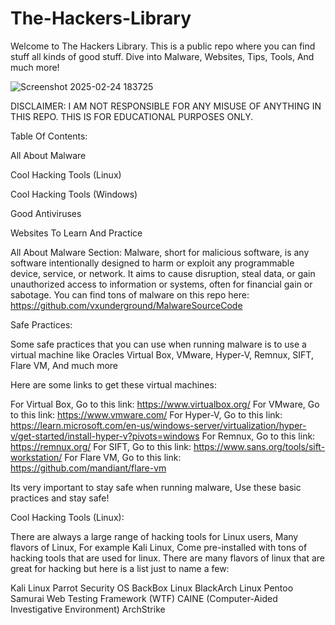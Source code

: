# The-Hackers-Library
Welcome to The Hackers Library. This is a public repo where you can find stuff all kinds of good stuff. Dive into Malware, Websites, Tips, Tools, And much more!

![Screenshot 2025-02-24 183725](https://github.com/user-attachments/assets/b6bb086a-e507-4aeb-a5f2-ac6fb9f97995)

DISCLAIMER: I AM NOT RESPONSIBLE FOR ANY MISUSE OF ANYTHING IN THIS REPO. THIS IS FOR EDUCATIONAL PURPOSES ONLY.

Table Of Contents:

All About Malware

Cool Hacking Tools (Linux)

Cool Hacking Tools (Windows)

Good Antiviruses

Websites To Learn And Practice


All About Malware Section:
Malware, short for malicious software, is any software intentionally designed to harm or exploit any programmable device, service, or network. It aims to cause disruption, steal data, or gain unauthorized access to information or systems, often for financial gain or sabotage. You can find tons of malware on this repo here: https://github.com/vxunderground/MalwareSourceCode

Safe Practices:

Some safe practices that you can use when running malware is to use a virtual machine like Oracles Virtual Box, VMware, Hyper-V, Remnux, SIFT, Flare VM, And much more

Here are some links to get these virtual machines:

For Virtual Box, Go to this link: https://www.virtualbox.org/
For VMware, Go to this link: https://www.vmware.com/
For Hyper-V, Go to this link: https://learn.microsoft.com/en-us/windows-server/virtualization/hyper-v/get-started/install-hyper-v?pivots=windows
For Remnux, Go to this link: https://remnux.org/
For SIFT, Go to this link: https://www.sans.org/tools/sift-workstation/
For Flare VM, Go to this link: https://github.com/mandiant/flare-vm

Its very important to stay safe when running malware, Use these basic practices and stay safe!

Cool Hacking Tools (Linux):

There are always a large range of hacking tools for Linux users, Many flavors of Linux, For example Kali Linux, Come pre-installed with tons of hacking tools that are used for linux. There are many flavors of linux that are great for hacking but here is a list just to name a few: 

Kali Linux
Parrot Security OS
BackBox Linux
BlackArch Linux
Pentoo
Samurai Web Testing Framework (WTF)
CAINE (Computer-Aided Investigative Environment)
ArchStrike
